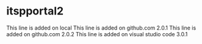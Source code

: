 # itspportal2
This line is added on local
This line is added on github.com 2.0.1
This line is added on github.com 2.0.2
This line is added on visual studio code 3.0.1